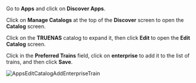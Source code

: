 &NewLine;

Go to **Apps** and click on **Discover Apps**.

Click on **Manage Catalogs** at the top of the **Discover** screen to open the **Catalog** screen. 

Click on the **TRUENAS** catalog to expand it, then click **Edit** to open the **Edit Catalog** screen.

Click in the **Preferred Trains** field, click on **enterprise** to add it to the list of trains, and then click **Save**.

![AppsEditCatalogAddEnterpriseTrain](/images/SCALE/23.10/AppsEditCatalogAddEnterpriseTrain.png "Edit Catalog Add Enterprise Train")
